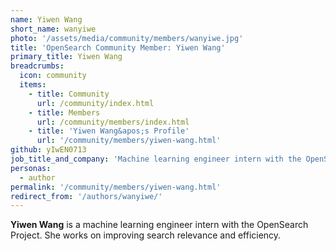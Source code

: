 ```yaml
---
name: Yiwen Wang
short_name: wanyiwe
photo: '/assets/media/community/members/wanyiwe.jpg'
title: 'OpenSearch Community Member: Yiwen Wang'
primary_title: Yiwen Wang
breadcrumbs:
  icon: community
  items:
    - title: Community
      url: /community/index.html
    - title: Members
      url: /community/members/index.html
    - title: 'Yiwen Wang&apos;s Profile'
      url: '/community/members/yiwen-wang.html'
github: yIwEN0713
job_title_and_company: 'Machine learning engineer intern with the OpenSearch Project'
personas:
  - author
permalink: '/community/members/yiwen-wang.html'
redirect_from: '/authors/wanyiwe/'
---
```


**Yiwen Wang** is a machine learning engineer intern with the OpenSearch Project. She works on improving search relevance and efficiency.